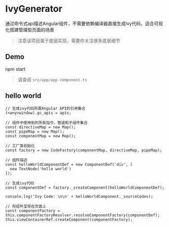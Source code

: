 # IvyGenerator

通过命令式api描述Angular组件，不需要依赖编译器直接生成Ivy代码，适合可视化搭建管理型页面的场景
> 注意该项目属于底层实现，需要你关注很多底层细节

## Demo

npm start
> 请查阅 `src/app/app.component.ts`

## hello world
```
// 生成ivy代码所需Angular API的引用集合
(<any>window).gc_apis = apis;

// 组件中使用到的所有指令，管道和子组件集合
const directiveMap = new Map();
const pipeMap = new Map();
const componentMap = new Map();

// 工厂类初始化
const factory = new CodeFactory(componentMap, directiveMap, pipeMap);

// 组件描述
const helloWorldComponentDef = new ComponentDef('div', [
  new TextNode('hello world')
]);

// 生成ivy代码
const componentDef = factory._createComponent(helloWorldComponentDef);

console.log('Ivy Code: \n\n' + helloWorldComponent._sourceCodes);

// 将组件呈现在页面上
const componentFactory = this.componentFactoryResolver.resolveComponentFactory(componentDef);
this.viewContainerRef.createComponent(componentFactory);
```

